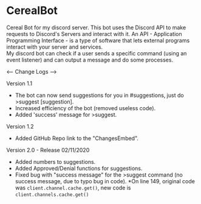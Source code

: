 # CerealBot
Cereal Bot for my discord server.
This bot uses the Discord API to make requests to Discord's Servers and interact with it.
An API - Application Programming Interface - is a type of software that lets external programs interact with your server and services.  
My discord bot can check if a user sends a specific command (using an event listener) and can output a message and do some processes.

<-- Change Logs -->

Version 1.1
- The bot can now send suggestions for you in #suggestions, just do >suggest [suggestion].
- Increased efficiency of the bot (removed useless code).
- Added 'success' message for >suggest.

Version 1.2
- Added GitHub Repo link to the "ChangesEmbed".

Version 2.0 - Release 02/11/2020
- Added numbers to suggestions.
- Added Approved/Denial functions for suggestions.
- Fixed bug with "success message" for the >suggest command (no success message, due to typo bug in code). 
  *On line 149, original code was `client.channel.cache.get()`, new code is `client.channels.cache.get()`

